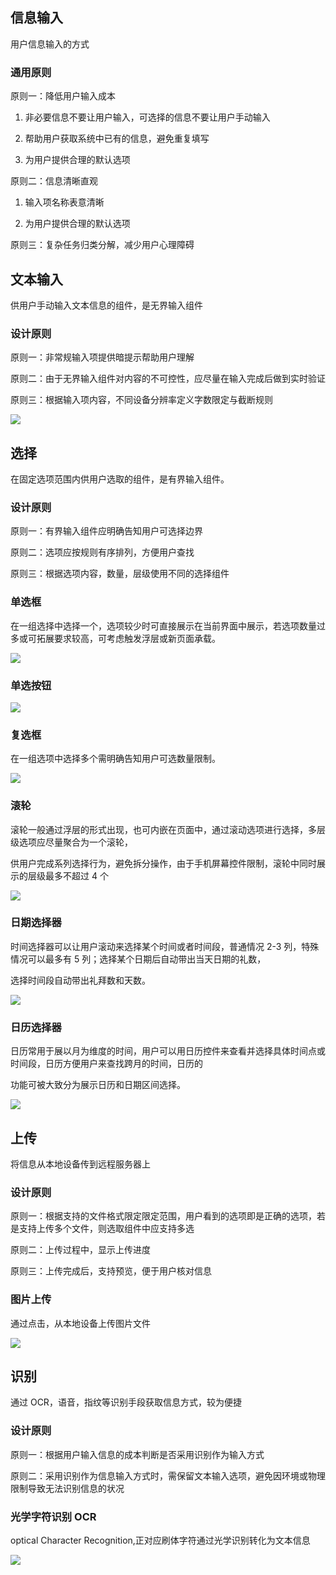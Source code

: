 ## 信息输入

用户信息输入的方式

### 通用原则

原则一：降低用户输入成本

1. 非必要信息不要让用户输入，可选择的信息不要让用户手动输入

2. 帮助用户获取系统中已有的信息，避免重复填写

3. 为用户提供合理的默认选项

原则二：信息清晰直观

1. 输入项名称表意清晰

2. 为用户提供合理的默认选项

原则三：复杂任务归类分解，减少用户心理障碍

## 文本输入

供用户手动输入文本信息的组件，是无界输入组件

### 设计原则

原则一：非常规输入项提供暗提示帮助用户理解

原则二：由于无界输入组件对内容的不可控性，应尽量在输入完成后做到实时验证

原则三：根据输入项内容，不同设备分辨率定义字数限定与截断规则

![](https://cdn.cloudpnr.com/miniapp/matrix/teambition/input-1.png)

## 选择

在固定选项范围内供用户选取的组件，是有界输入组件。

### 设计原则

原则一：有界输入组件应明确告知用户可选择边界

原则二：选项应按规则有序排列，方便用户查找

原则三：根据选项内容，数量，层级使用不同的选择组件

### 单选框

在一组选择中选择一个，选项较少时可直接展示在当前界面中展示，若选项数量过多或可拓展要求较高，可考虑触发浮层或新页面承载。

![](https://cdn.cloudpnr.com/miniapp/matrix/teambition/input-2.png)

### 单选按钮

![](https://cdn.cloudpnr.com/miniapp/matrix/teambition/input-3.png)

### 复选框

在一组选项中选择多个需明确告知用户可选数量限制。

![](https://cdn.cloudpnr.com/miniapp/matrix/teambition/input-4.png)

### 滚轮

滚轮一般通过浮层的形式出现，也可内嵌在页面中，通过滚动选项进行选择，多层级选项应尽量聚合为一个滚轮，

供用户完成系列选择行为，避免拆分操作，由于手机屏幕控件限制，滚轮中同时展示的层级最多不超过 4 个

![](https://cdn.cloudpnr.com/miniapp/matrix/teambition/input-5.png)

### 日期选择器

时间选择器可以让用户滚动来选择某个时间或者时间段，普通情况 2-3 列，特殊情况可以最多有 5 列；选择某个日期后自动带出当天日期的礼数，

选择时间段自动带出礼拜数和天数。

![](https://cdn.cloudpnr.com/miniapp/matrix/teambition/input-6.png)

### 日历选择器

日历常用于展以月为维度的时间，用户可以用日历控件来查看并选择具体时间点或时间段，日历方便用户来查找跨月的时间，日历的

功能可被大致分为展示日历和日期区间选择。

![](https://cdn.cloudpnr.com/miniapp/matrix/teambition/input-7.png)

## 上传

将信息从本地设备传到远程服务器上

### 设计原则

原则一：根据支持的文件格式限定限定范围，用户看到的选项即是正确的选项，若是支持上传多个文件，则选取组件中应支持多选

原则二：上传过程中，显示上传进度

原则三：上传完成后，支持预览，便于用户核对信息

### 图片上传

通过点击，从本地设备上传图片文件

![](https://cdn.cloudpnr.com/miniapp/matrix/teambition/input-8.png)

## 识别

通过 OCR，语音，指纹等识别手段获取信息方式，较为便捷

### 设计原则

原则一：根据用户输入信息的成本判断是否采用识别作为输入方式

原则二：采用识别作为信息输入方式时，需保留文本输入选项，避免因环境或物理限制导致无法识别信息的状况

### 光学字符识别 OCR

optical Character Recognition,正对应刷体字符通过光学识别转化为文本信息

![](https://cdn.cloudpnr.com/miniapp/matrix/teambition/input-9.png)

